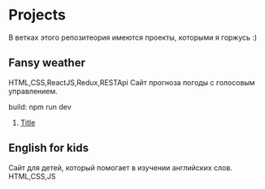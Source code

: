 # Projects

В ветках этого репозитеория имеются проекты, которыми я горжусь :)

## Fansy weather

HTML,CSS,ReactJS,Redux,RESTApi
Сайт прогноза погоды с голосовым управлением.

build: npm run dev

1. [Title](#title)

## English for kids

Сайт для детей, который помогает в изучении английских слов. 
HTML,CSS,JS
